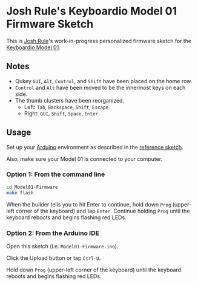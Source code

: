 # Josh Rule's Keyboardio Model 01 Firmware Sketch

This is [Josh Rule]'s work-in-progress personalized firmware sketch for the [Keyboardio Model 01].

## Notes

- Qukey `GUI`, `Alt`, `Control`, and `Shift` have been placed on the home row.
- `Control` and `Alt` have been moved to be the innermost keys on each side.
- The thumb clusters have been reorganized.
  - Left: `Tab`, `Backspace`, `Shift`, `Escape`
  - Right: `GUI`, `Shift`, `Space`, `Enter`

## Usage

Set up your [Arduino] environment as described in the [reference sketch].

Also, make sure your Model 01 is connected to your computer.

### Option 1: From the command line

```sh
cd Model01-Firmware
make flash
```

When the builder tells you to hit Enter to continue, hold down `Prog` (upper-left corner of the keyboard) and tap `Enter`. Continue holding `Prog` until the keyboard reboots and begins flashing red LEDs.

### Option 2: From the Arduino IDE

Open this sketch (i.e. `Model01-Firmware.ino`).

Click the Upload button or tap `Ctrl-U`.

Hold down `Prog` (upper-left corner of the keyboard) until the keyboard reboots and begins flashing red LEDs.

[Josh Rule]: https://www.joshrule.com
           "Josh Rule"
[Keyboardio Model 01]: https://keyboard.io
           "Keyboardio"
[Arduino]: https://arduino.cc
           "Arduino"
[reference sketch]: https://github.com/keyboardio/Model01-Firmware
                    "GitHub - keyboardio/Model01-Firmware"
